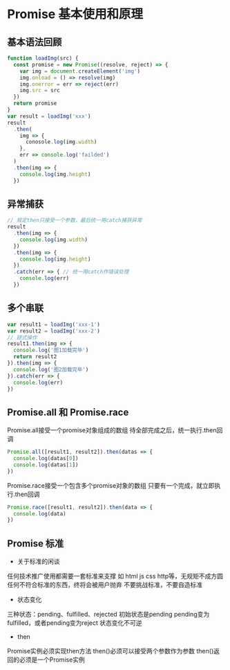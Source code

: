 # Promise 基本使用和原理

## 基本语法回顾

```js
function loadImg(src) {
  const promise = new Promise((resolve, reject) => {
    var img = document.createElement('img')
    img.onload = () => resolve(img)
    img.onerror = err => reject(err)
    img.src = src
  })
  return promise
}
var result = loadImg('xxx')
result
  .then(
    img => {
      conosole.log(img.width)
    },
    err => console.log('failded')
  )
  .then(img => {
    console.log(img.height)
  })
```

## 异常捕获

```js
// 规定then只接受一个参数，最后统一用catch捕获异常
result
  .then(img => {
    console.log(img.width)
  })
  .then(img => {
    console.log(img.height)
  })
  .catch(err => { // 统一用catch作错误处理
    console.log(err)
  })
```

## 多个串联

```js
var result1 = loadImg('xxx-1')
var result2 = loadImg('xxx-2')
// 链式操作
result1.then(img => {
  console.log('图1加载完毕')
  return result2
}).then(img => {
  console.log('图2加载完毕')
}).catch(err => {
  console.log(err)
})
```

## Promise.all 和 Promise.race

Promise.all接受一个promise对象组成的数组
待全部完成之后，统一执行.then回调

```js
Promise.all([result1, result2]).then(datas => {
  console.log(datas[0])
  console.log(datas[1])
})
```

Promise.race接受一个包含多个promise对象的数组
只要有一个完成，就立即执行.then回调

```js
Promise.race([result1, result2]).then(data => {
  console.log(data)
})
```

## Promise 标准

* 关于标准的闲谈

任何技术推广使用都需要一套标准来支撑
如 html js css http等，无规矩不成方圆
任何不符合标准的东西，终将会被用户抛弃
不要挑战标准，不要自造标准

* 状态变化

三种状态：pending、fulfilled、rejected
初始状态是pending
pending变为fulfilled，或者pending变为reject
状态变化不可逆

* then

Promise实例必须实现then方法
then()必须可以接受两个参数作为参数
then()返回的必须是一个Promise实例
